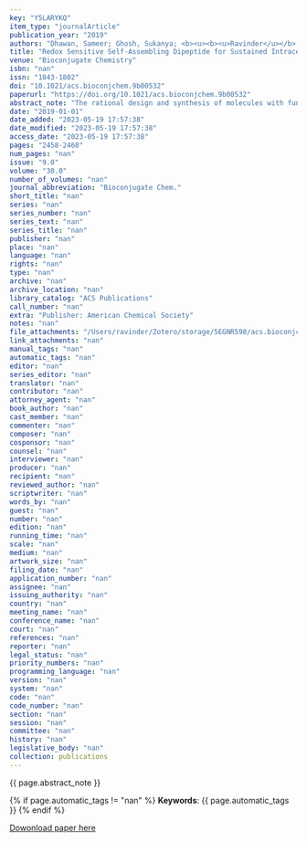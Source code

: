 ```yaml
---
key: "Y5LARYKQ"
item_type: "journalArticle"
publication_year: "2019"
authors: "Dhawan, Sameer; Ghosh, Sukanya; <b><u><b><u>Ravinder</u></b>, R.</u></b>; Bais, Sachendra S.; Basak, Soumen; Krishnan, N. M. Anoop; Agarwal, Manish; Banerjee, Manidipa; Haridas, V."
title: "Redox Sensitive Self-Assembling Dipeptide for Sustained Intracellular Drug Delivery"
venue: "Bioconjugate Chemistry"
isbn: "nan"
issn: "1043-1802"
doi: "10.1021/acs.bioconjchem.9b00532"
paperurl: "https://doi.org/10.1021/acs.bioconjchem.9b00532"
abstract_note: "The rational design and synthesis of molecules with functional supramolecular assemblies continues to be a challenging endeavor. Self-assembled nano- and microstructures from natural building blocks are considered more appropriate for medical applications due to their biocompatible nature. We report for the first time a simple redox-responsive dipeptide that self-assembles to form vesicles in aqueous medium. The experimental results based on the control compound and all-atom molecular dynamics (MD) simulations support the mechanism of association through intermolecular π–π interactions between the indole rings of tryptophan residues. These peptide vesicles showed a DOX loading capacity of ∼16% (w/w) and redox-triggered controlled release of the packaged drug. The drug-loaded vesicles were able to penetrate into MDA-MB-231 and HeLa cells, and release payload, suggesting their putative use as chemotherapeutic delivery vehicles. These natural peptide-based carriers disassemble inside cells due to the high cytosolic GSH concentration, and the resultant Cys-Trp dipeptide is degradable. The minimalistic peptide design presented here, coupled with the propensity to form vesicles that can encapsulate the chemotherapeutic drug, opens up unlimited potential for engineering targeted sustained-release drug delivery vehicles."
date: "2019-01-01"
date_added: "2023-05-19 17:57:38"
date_modified: "2023-05-19 17:57:38"
access_date: "2023-05-19 17:57:38"
pages: "2458-2468"
num_pages: "nan"
issue: "9.0"
volume: "30.0"
number_of_volumes: "nan"
journal_abbreviation: "Bioconjugate Chem."
short_title: "nan"
series: "nan"
series_number: "nan"
series_text: "nan"
series_title: "nan"
publisher: "nan"
place: "nan"
language: "nan"
rights: "nan"
type: "nan"
archive: "nan"
archive_location: "nan"
library_catalog: "ACS Publications"
call_number: "nan"
extra: "Publisher: American Chemical Society"
notes: "nan"
file_attachments: "/Users/ravinder/Zotero/storage/5EGNR598/acs.bioconjchem.html; /Users/ravinder/Zotero/storage/W8VVHRSF/Dhawan et al. - 2019 - Redox Sensitive Self-Assembling Dipeptide for Sust.pdf"
link_attachments: "nan"
manual_tags: "nan"
automatic_tags: "nan"
editor: "nan"
series_editor: "nan"
translator: "nan"
contributor: "nan"
attorney_agent: "nan"
book_author: "nan"
cast_member: "nan"
commenter: "nan"
composer: "nan"
cosponsor: "nan"
counsel: "nan"
interviewer: "nan"
producer: "nan"
recipient: "nan"
reviewed_author: "nan"
scriptwriter: "nan"
words_by: "nan"
guest: "nan"
number: "nan"
edition: "nan"
running_time: "nan"
scale: "nan"
medium: "nan"
artwork_size: "nan"
filing_date: "nan"
application_number: "nan"
assignee: "nan"
issuing_authority: "nan"
country: "nan"
meeting_name: "nan"
conference_name: "nan"
court: "nan"
references: "nan"
reporter: "nan"
legal_status: "nan"
priority_numbers: "nan"
programming_language: "nan"
version: "nan"
system: "nan"
code: "nan"
code_number: "nan"
section: "nan"
session: "nan"
committee: "nan"
history: "nan"
legislative_body: "nan"
collection: publications
---
```




<!--  -->

{{ page.abstract_note }}


{% if page.automatic_tags != "nan" %}
__Keywords__: {{ page.automatic_tags }}
{% endif %}


[Dowonload paper here](https://doi.org/10.1021/acs.bioconjchem.9b00532)

